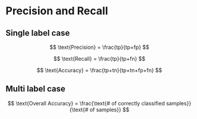 # Precision and Recall

## Single label case

$$
\text{Precision} = \frac{tp}{tp+fp}
$$

$$
\text{Recall} = \frac{tp}{tp+fn}
$$

$$
\text{Accuracy} = \frac{tp+tn}{tp+tn+fp+fn}
$$

## Multi label case

$$
\text{Overall Accuracy} = \frac{\text{# of correctly classified samples}}{\text{# of samples}}
$$

